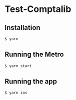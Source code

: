 # Test-Comptalib


## Installation

```bash
$ yarn
```

## Running the Metro

```bash
$ yarn start
```

## Running the app

```bash
$ yarn ios
```
